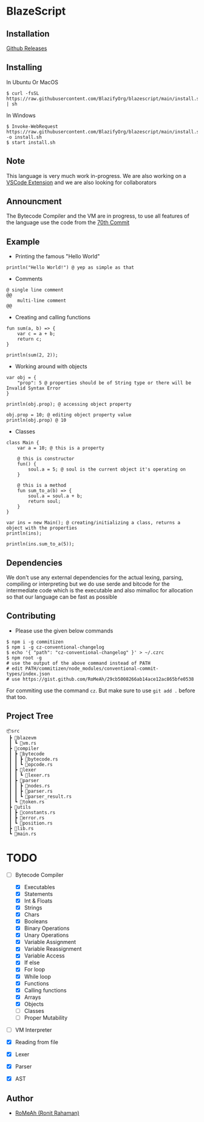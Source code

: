 # BlazeScript

## Installation

[Github Releases](https://github.com/BlazifyOrg/blazescript/releases)

## Installing

In Ubuntu Or MacOS

```shell
$ curl -fsSL https://raw.githubusercontent.com/BlazifyOrg/blazescript/main/install.sh | sh
```

In Windows

```shell
$ Invoke-WebRequest https://raw.githubusercontent.com/BlazifyOrg/blazescript/main/install.sh -o install.sh
$ start install.sh
```

## Note

This language is very much work in-progress. We are also working on a [VSCode Extension](https://github.com/BlazifyOrg/blazescript-vscode) and we are also looking for collaborators

## Announcment

The Bytecode Compiler and the VM are in progress, to use all features of the language use the code from the [70th Commit](https://github.com/BlazifyOrg/blazescript/tree/a2e2186bec75bc05a86ebd3192fa9d931475cb80)

## Example

- Printing the famous "Hello World"

```bzs
println("Hello World!") @ yep as simple as that
```

- Comments

```bzs
@ single line comment
@@
	multi-line comment
@@
```

- Creating and calling functions

```bzs
fun sum(a, b) => {
    var c = a + b;
    return c;
}

println(sum(2, 2));
```

- Working around with objects

```bzs
var obj = {
    "prop": 5 @ properties should be of String type or there will be Invalid Syntax Error
}

println(obj.prop); @ accessing object property

obj.prop = 10; @ editing object property value
println(obj.prop) @ 10
```

- Classes

```bzs
class Main {
    var a = 10; @ this is a property

    @ this is constructor
    fun() {
        soul.a = 5; @ soul is the current object it's operating on
    }

    @ this is a method
    fun sum_to_a(b) => {
        soul.a = soul.a + b;
        return soul;
    }
}

var ins = new Main(); @ creating/initializing a class, returns a object with the properties
println(ins);

println(ins.sum_to_a(5));
```

## Dependencies

We don't use any external dependencies for the actual lexing, parsing, compiling or interpreting but we do use serde and bitcode for the intermediate code which is the executable and also mimalloc for allocation so that our language can be fast as possible

## Contributing

- Please use the given below commands

```shell
$ npm i -g commitizen
$ npm i -g cz-conventional-changelog
$ echo '{ "path": "cz-conventional-changelog" }' > ~/.czrc
$ npm root -g
# use the output of the above command instead of PATH
# edit PATH/commitizen/node_modules/conventional-commit-types/index.json
# use https://gist.github.com/RoMeAh/29cb5008266ab14ace12ac865bfe0538
```

For commiting use the command `cz`. But make sure to use `git add .` before that too.

## Project Tree

```
📦src
 ┣ 📂blazevm
 ┃ ┗ 📜vm.rs
 ┣ 📂compiler
 ┃ ┣ 📂bytecode
 ┃ ┃ ┣ 📜bytecode.rs
 ┃ ┃ ┗ 📜opcode.rs
 ┃ ┣ 📂lexer
 ┃ ┃ ┗ 📜lexer.rs
 ┃ ┣ 📂parser
 ┃ ┃ ┣ 📜nodes.rs
 ┃ ┃ ┣ 📜parser.rs
 ┃ ┃ ┗ 📜parser_result.rs
 ┃ ┗ 📜token.rs
 ┣ 📂utils
 ┃ ┣ 📜constants.rs
 ┃ ┣ 📜error.rs
 ┃ ┗ 📜position.rs
 ┣ 📜lib.rs
 ┗ 📜main.rs
```

# TODO

- [ ] Bytecode Compiler

  - [x] Executables
  - [x] Statements
  - [x] Int & Floats
  - [x] Strings
  - [x] Chars
  - [x] Booleans
  - [x] Binary Operations
  - [x] Unary Operations
  - [x] Variable Assignment
  - [x] Variable Reassignment
  - [x] Variable Access
  - [x] If else
  - [x] For loop
  - [x] While loop
  - [x] Functions
  - [x] Calling functions
  - [x] Arrays
  - [x] Objects
  - [ ] Classes
  - [ ] Proper Mutability

- [ ] VM Interpreter

- [x] Reading from file
- [x] Lexer
- [x] Parser
- [x] AST

## Author

- [RoMeAh (Ronit Rahaman)](https://www.romeah.me)
